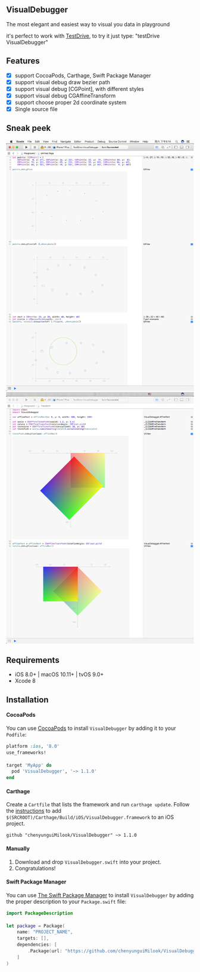 ## VisualDebugger

 The most elegant and easiest way to visual you data in playground

it's perfect to work with [TestDrive](https://github.com/JohnSundell/TestDrive), to try it just type: "testDrive VisualDebugger"

## Features

- [x] support CocoaPods, Carthage, Swift Package Manager
- [x] support visual debug draw bezier path
- [x] support visual debug [CGPoint], with different styles
- [x] support visual debug CGAffineTransform
- [x] support choose proper 2d coordinate system
- [x] Single source file

## Sneak peek
<img src="./Images/snapshot1.png" title="Debug Point and BezierPath" />
<img src="./Images/snapshot2.png" title="Debug CGAffineTransform" />

## Requirements

- iOS 8.0+ | macOS 10.11+ | tvOS 9.0+ 
- Xcode 8

## Installation

#### CocoaPods
You can use [CocoaPods](http://cocoapods.org/) to install `VisualDebugger` by adding it to your `Podfile`:

```ruby
platform :ios, '8.0'
use_frameworks!

target 'MyApp' do
  pod 'VisualDebugger', '~> 1.1.0'
end
```

#### Carthage
Create a `Cartfile` that lists the framework and run `carthage update`. Follow the [instructions](https://github.com/Carthage/Carthage#if-youre-building-for-ios) to add `$(SRCROOT)/Carthage/Build/iOS/VisualDebugger.framework` to an iOS project.

```
github "chenyunguiMilook/VisualDebugger" ~> 1.1.0
```
#### Manually
1. Download and drop ```VisualDebugger.swift``` into your project.  
2. Congratulations!  

#### Swift Package Manager

You can use [The Swift Package Manager](https://swift.org/package-manager) to install `VisualDebugger` by adding the proper description to your `Package.swift` file:

```swift
import PackageDescription

let package = Package(
    name: "PROJECT_NAME",
    targets: [],
    dependencies: [
        .Package(url: "https://github.com/chenyunguiMilook/VisualDebugger.git", majorVersion: 1)
    ]
)
```

